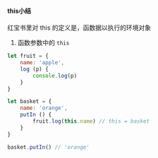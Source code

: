 #### this小结

红宝书里对 this 的定义是，函数据以执行的环境对象

1. 函数参数中的 `this`

```javascript
let fruit = {
    name: 'apple',
    log (p) {
        console.log(p)
    }
}

let basket = {
    name: 'orange',
    putIn () {
        fruit.log(this.name) // this = basket
    }
}

basket.putIn() // 'orange'

```
